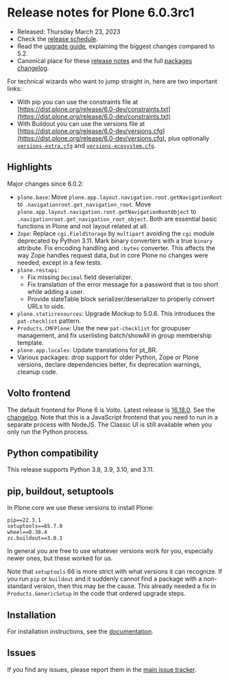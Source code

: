 # Release notes for Plone 6.0.3rc1

* Released: Thursday March 23, 2023
* Check the [release schedule](https://plone.org/download/release-schedule).
* Read the [upgrade guide](https://6.docs.plone.org/upgrade/index.html), explaining the biggest changes compared to 5.2.
* Canonical place for these [release notes](https://dist.plone.org/release/6.0-dev/RELEASE-NOTES.md) and the full [packages changelog](https://dist.plone.org/release/6.0-dev/changelog.txt).

For technical wizards who want to jump straight in, here are two important links:

* With pip you can use the constraints file at [https://dist.plone.org/release/6.0-dev/constraints.txt](https://dist.plone.org/release/6.0-dev/constraints.txt)
* With Buildout you can use the versions file at [https://dist.plone.org/release/6.0-dev/versions.cfg](https://dist.plone.org/release/6.0-dev/versions.cfg), plus optionally [`versions-extra.cfg`](https://dist.plone.org/release/6.0-dev/versions-extra.cfg) and [`versions-ecosystem.cfg`](https://dist.plone.org/release/6.0-dev/versions-ecosystem.cfg).


## Highlights

Major changes since 6.0.2:

* `plone.base`: Move `plone.app.layout.navigation.root.getNavigationRoot` to `.navigationroot.get_navigation_root`.
  Move `plone.app.layout.navigation.root.getNavigationRootObject` to `.navigationroot.get_navigation_root_object`.
  Both are essential basic functions in Plone and not layout related at all.
* `Zope`: Replace `cgi.FieldStorage` by `multipart` avoiding the `cgi` module deprecated by Python 3.11.
  Mark binary converters with a true ``binary`` attribute.
  Fix encoding handling and ``:bytes`` converter.
  This affects the way Zope handles request data, but in core Plone no changes were needed, except in a few tests.
* `plone.restapi`:
  * Fix missing `Decimal` field deserializer.
  * Fix translation of the error message for a password that is too short while adding a user.
  * Provide slateTable block serializer/deserializer to properly convert URLs to uids.
* `plone.staticresources`: Upgrade Mockup to 5.0.6.  This introduces the `pat-checklist` pattern.
* `Products.CMFPlone`: Use the new ``pat-checklist`` for groupuser management, and fix userlisting batch/showAll in group membership template.
* `plone.app.locales`: Update translations for pt_BR.
* Various packages: drop support for older Python, Zope or Plone versions, declare dependencies better, fix deprecation warnings, cleanup code.


## Volto frontend

The default frontend for Plone 6 is Volto. Latest release is [16.18.0](https://www.npmjs.com/package/@plone/volto/v/16.18.0).  See the [changelog](https://github.com/plone/volto/blob/16.18.0/CHANGELOG.md).
Note that this is a JavaScript frontend that you need to run in a separate process with NodeJS.
The Classic UI is still available when you only run the Python process.


## Python compatibility

This release supports Python 3.8, 3.9, 3.10, and 3.11.


## pip, buildout, setuptools

In Plone core we use these versions to install Plone:

```
pip==22.3.1
setuptools==65.7.0
wheel==0.38.4
zc.buildout==3.0.1
```

In general you are free to use whatever versions work for you, especially newer ones, but these worked for us.

Note that `setuptools` 66 is more strict with what versions it can recognize.  If you run `pip` or `buildout` and it suddenly cannot find a package with a non-standard version, then this may be the cause.
This already needed a fix in `Products.GenericSetup` in the code that ordered upgrade steps.


## Installation

For installation instructions, see the [documentation](https://6.docs.plone.org/install/index.html).


## Issues

If you find any issues, please report them in the [main issue tracker](https://github.com/plone/Products.CMFPlone/issues).
